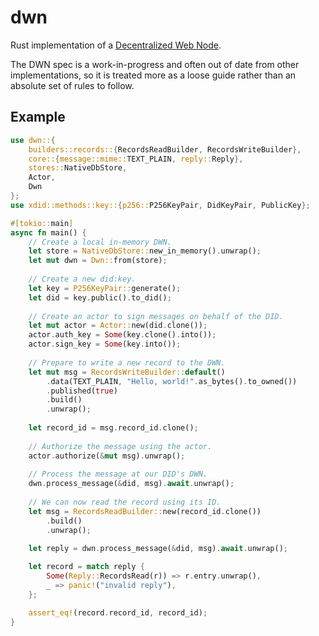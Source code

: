 # dwn

<!-- cargo-rdme start -->

Rust implementation of a [Decentralized Web Node](https://identity.foundation/decentralized-web-node/spec/).

The DWN spec is a work-in-progress and often out of date from other implementations,
so it is treated more as a loose guide rather than an absolute set of rules to follow.

## Example

```rust
use dwn::{
    builders::records::{RecordsReadBuilder, RecordsWriteBuilder},
    core::{message::mime::TEXT_PLAIN, reply::Reply},
    stores::NativeDbStore,
    Actor,
    Dwn
};
use xdid::methods::key::{p256::P256KeyPair, DidKeyPair, PublicKey};

#[tokio::main]
async fn main() {
    // Create a local in-memory DWN.
    let store = NativeDbStore::new_in_memory().unwrap();
    let mut dwn = Dwn::from(store);
   
    // Create a new did:key.
    let key = P256KeyPair::generate();
    let did = key.public().to_did();
   
    // Create an actor to sign messages on behalf of the DID.
    let mut actor = Actor::new(did.clone());
    actor.auth_key = Some(key.clone().into());
    actor.sign_key = Some(key.into());
   
    // Prepare to write a new record to the DWN.
    let mut msg = RecordsWriteBuilder::default()
        .data(TEXT_PLAIN, "Hello, world!".as_bytes().to_owned())
        .published(true)
        .build()
        .unwrap();
   
    let record_id = msg.record_id.clone();
   
    // Authorize the message using the actor.
    actor.authorize(&mut msg).unwrap();
   
    // Process the message at our DID's DWN.
    dwn.process_message(&did, msg).await.unwrap();
   
    // We can now read the record using its ID.
    let msg = RecordsReadBuilder::new(record_id.clone())
        .build()
        .unwrap();
   
    let reply = dwn.process_message(&did, msg).await.unwrap();

    let record = match reply {
        Some(Reply::RecordsRead(r)) => r.entry.unwrap(),
        _ => panic!("invalid reply"),
    };

    assert_eq!(record.record_id, record_id);
}
```

<!-- cargo-rdme end -->

